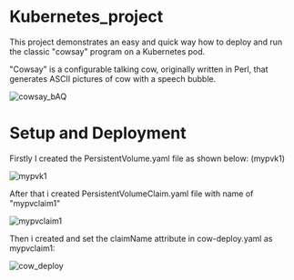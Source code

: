 # Kubernetes_project

This project demonstrates an easy and quick way how to deploy and run the classic "cowsay" program on a Kubernetes pod.

"Cowsay" is a configurable talking cow, originally written in Perl, that generates ASCII pictures of cow with a speech bubble.

![cowsay_bAQ](https://github.com/DDanielcoding/Kubernetes_project/assets/155651525/621591bd-f212-4aae-a651-d41a07efaaec)

# Setup and Deployment


Firstly I created the PersistentVolume.yaml file as shown below: (mypvk1)

![mypvk1](https://github.com/DDanielcoding/Kubernetes_project/assets/155651525/dcee0be6-da47-4ea2-89d2-96a76bcade75)



After that i created PersistentVolumeClaim.yaml file with name of "mypvclaim1"

![mypvclaim1](https://github.com/DDanielcoding/Kubernetes_project/assets/155651525/3d26172e-4de9-4152-a86e-0c97be571bcf)



Then i created and set the claimName attribute in cow-deploy.yaml as mypvclaim1:

![cow_deploy](https://github.com/DDanielcoding/Kubernetes_project/assets/155651525/25996fa8-0ddb-4df1-82c6-00b0c8da042c)



